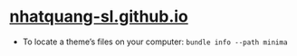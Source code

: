 # [nhatquang-sl.github.io](https://nhatquang-sl.github.io/)

- To locate a theme’s files on your computer: `bundle info --path minima`
